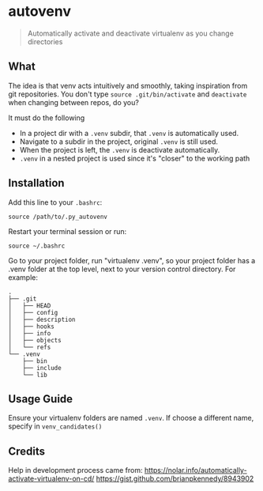 autovenv
==============================

> Automatically activate and deactivate virtualenv as you change directories

## What

The idea is that venv acts intuitively and smoothly, taking inspiration from git repositories. You don't type `source .git/bin/activate` and `deactivate` when changing between repos, do you?

It must do the following

- In a project dir with a `.venv` subdir, that `.venv` is automatically used.
- Navigate to a subdir in the project, original `.venv` is still used.
- When the project is left, the `.venv` is deactivate automatically.
- `.venv` in a nested project is used since it's "closer" to the working path

## Installation

Add this line to your `.bashrc`:

```
source /path/to/.py_autovenv
```

Restart your terminal session or run:

```
source ~/.bashrc
```

Go to your project folder, run "virtualenv .venv", so your project folder
has a .venv folder at the top level, next to your version control directory.
For example:

```
.
├── .git
│   ├── HEAD
│   ├── config
│   ├── description
│   ├── hooks
│   ├── info
│   ├── objects
│   └── refs
└── .venv
    ├── bin
    ├── include
    └── lib
```

## Usage Guide

Ensure your virtualenv folders are named `.venv`. If choose a different name, specify in `venv_candidates()`

## Credits

Help in development process came from:
https://nolar.info/automatically-activate-virtualenv-on-cd/
https://gist.github.com/brianpkennedy/8943902